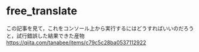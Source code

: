 # free_translate

この記事を見て，これをコンソール上から実行するにはどうすればいいのだろうと，試行錯誤した結果できた産物
https://qiita.com/tanabee/items/c79c5c28ba0537112922
